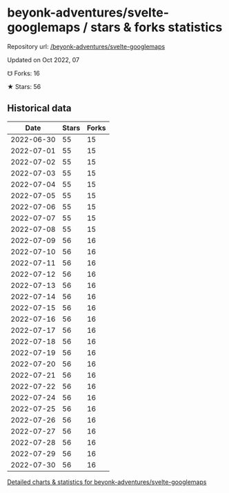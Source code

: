 # beyonk-adventures/svelte-googlemaps / stars & forks statistics

Repository url: [/beyonk-adventures/svelte-googlemaps](https://github.com/beyonk-adventures/svelte-googlemaps)

Updated on Oct 2022, 07

☋ Forks: 16

★ Stars: 56

## Historical data
| Date | Stars | Forks |
|------|-------|-------|
| 2022-06-30 | 55 | 15 | 
| 2022-07-01 | 55 | 15 | 
| 2022-07-02 | 55 | 15 | 
| 2022-07-03 | 55 | 15 | 
| 2022-07-04 | 55 | 15 | 
| 2022-07-05 | 55 | 15 | 
| 2022-07-06 | 55 | 15 | 
| 2022-07-07 | 55 | 15 | 
| 2022-07-08 | 55 | 15 | 
| 2022-07-09 | 56 | 16 | 
| 2022-07-10 | 56 | 16 | 
| 2022-07-11 | 56 | 16 | 
| 2022-07-12 | 56 | 16 | 
| 2022-07-13 | 56 | 16 | 
| 2022-07-14 | 56 | 16 | 
| 2022-07-15 | 56 | 16 | 
| 2022-07-16 | 56 | 16 | 
| 2022-07-17 | 56 | 16 | 
| 2022-07-18 | 56 | 16 | 
| 2022-07-19 | 56 | 16 | 
| 2022-07-20 | 56 | 16 | 
| 2022-07-21 | 56 | 16 | 
| 2022-07-22 | 56 | 16 | 
| 2022-07-24 | 56 | 16 | 
| 2022-07-25 | 56 | 16 | 
| 2022-07-26 | 56 | 16 | 
| 2022-07-27 | 56 | 16 | 
| 2022-07-28 | 56 | 16 | 
| 2022-07-29 | 56 | 16 | 
| 2022-07-30 | 56 | 16 | 


[Detailed charts & statistics for beyonk-adventures/svelte-googlemaps](https://reviewgithub.com/rep/beyonk-adventures/svelte-googlemaps)
